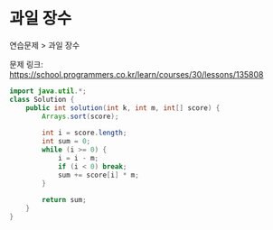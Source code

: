 # 과일 장수

연습문제 > 과일 장수

문제 링크: https://school.programmers.co.kr/learn/courses/30/lessons/135808

```java
import java.util.*;
class Solution {
    public int solution(int k, int m, int[] score) {
        Arrays.sort(score);
        
        int i = score.length;
        int sum = 0;
        while (i >= 0) {
            i = i - m;
            if (i < 0) break;        
            sum += score[i] * m;
        }
        
        return sum;
    }
}
```

